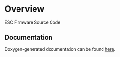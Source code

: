 # Overview
ESC Firmware Source Code

## Documentation
Doxygen-generated documentation can be found [here](#).
